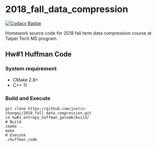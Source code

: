 # 2018_fall_data_compression

[![Codacy Badge](https://api.codacy.com/project/badge/Grade/9f3db8c3fffa4f87a40174236d9795d5)](https://app.codacy.com/app/justin-changqi/2018_fall_data_compression?utm_source=github.com&utm_medium=referral&utm_content=justin-changqi/2018_fall_data_compression&utm_campaign=Badge_Grade_Settings)

Homework source code for 2018 fall term data compression course at Taipei Tech MS program.

## Hw#1 Huffman Code
### System requirement
- CMake 2.8+
- C++ 11

### Build and Execute
```
git clone https://github.com/justin-changqi/2018_fall_data_compression.git
cd hw#1_entropy_huffman_golomb/build/
# Build
cmake ..
make
# Execute
./huffman_code
```